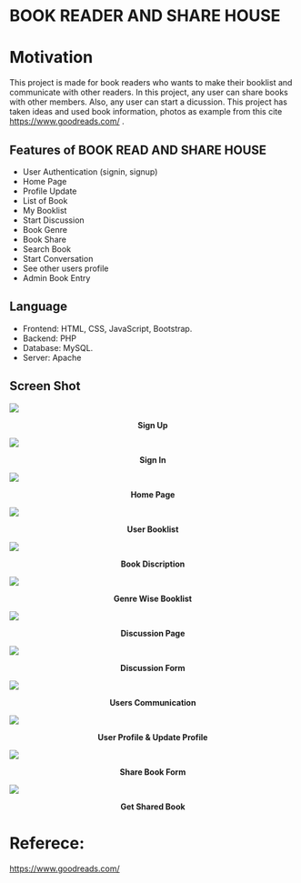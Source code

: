 # BOOK READER AND SHARE HOUSE

# Motivation
This project is made for book readers who wants to make their booklist and communicate with other readers. In this project, any user can share books with other members. Also, any user can start a dicussion. This project has taken ideas and used book information, photos as example from this cite https://www.goodreads.com/ . 

## Features of BOOK READ AND SHARE HOUSE
- User Authentication (signin, signup)
- Home Page
- Profile Update 
- List of Book  
- My Booklist
- Start Discussion 
- Book Genre
- Book Share
- Search Book
- Start Conversation
- See other users profile
- Admin Book Entry

Language
----------------------------------------------------
- Frontend: HTML, CSS, JavaScript, Bootstrap.
- Backend: PHP
- Database: MySQL.
- Server: Apache

Screen Shot
-----------------------
<img src="https://github.com/TanzinaTani/book_house/blob/main/bookHouse_project/project_outlook/signup.JPG">
<p align="center"><b>Sign Up</b></p>
<img src="https://github.com/TanzinaTani/book_house/blob/main/bookHouse_project/project_outlook/signinJPG.JPG">
<p align="center"><b>Sign In</b></p>
<img src="https://github.com/TanzinaTani/book_house/blob/main/bookHouse_project/project_outlook/HomePage.JPG">
<p align="center"><b>Home Page</b></p>
<img src="https://github.com/TanzinaTani/book_house/blob/main/bookHouse_project/project_outlook/user_booklist.JPG">
<p align="center"><b>User Booklist</b></p>
<img src="https://github.com/TanzinaTani/book_house/blob/main/bookHouse_project/project_outlook/long_discription.JPG">
<p align="center"><b>Book Discription</b></p>

<img src="https://github.com/TanzinaTani/book_house/blob/main/bookHouse_project/project_outlook/genre_wise.JPG">
<p align="center"><b>Genre Wise Booklist</b></p>
<img src="https://github.com/TanzinaTani/book_house/blob/main/bookHouse_project/project_outlook/discussion_page.JPG">
<p align="center"><b>Discussion Page</b></p>
<img src="https://github.com/TanzinaTani/book_house/blob/main/bookHouse_project/project_outlook/discussion_form.JPG">
<p align="center"><b>Discussion Form </b></p>
<img src="https://github.com/TanzinaTani/book_house/blob/main/bookHouse_project/project_outlook/user_communication.JPG">
<p align="center"><b>Users Communication</b></p>
<img src="https://github.com/TanzinaTani/book_house/blob/main/bookHouse_project/project_outlook/user_profile.png">
<p align="center"><b>User Profile & Update Profile</b></p>
<img src="https://github.com/TanzinaTani/book_house/blob/main/bookHouse_project/project_outlook/discussion_form.JPG">
<p align="center"><b>Share Book Form</b></p>
<img src="https://github.com/TanzinaTani/book_house/blob/main/bookHouse_project/project_outlook/free_book.JPG">
<p align="center"><b>Get Shared Book</b></p>


# Referece:
https://www.goodreads.com/
